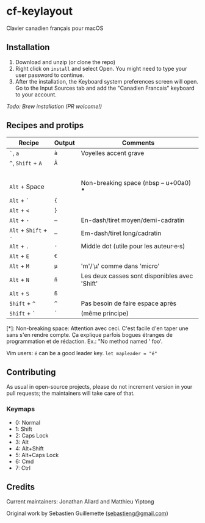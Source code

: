 ﻿cf-keylayout
============
Clavier canadien français pour macOS

Installation
------------
1. Download and unzip (or clone the repo)
2. Right click on `install` and select Open. You might need to type your
   user password to continue.
3. After the installation, the Keyboard system preferences screen will
   open. Go to the Input Sources tab and add the "Canadien Francais"
   keyboard to your account.
   
*Todo: Brew installation (PR welcome!)*

Recipes and protips
-------------------

Recipe                 | Output      | Comments
--------               | ----------- | -----------
`` ` ``, `a`           | `à`         | Voyelles accent grave
`` ^ ``, `Shift` + `A` | `Â`         |
                       |             | 
`Alt` + Space          | ` `         | Non-breaking space (nbsp – u+00a0) **\***
`Alt` + `` ` ``        | `{`         |
`Alt` + `<`            | `}`         |
`Alt` + `-`            | `–`         | En-dash/tiret moyen/demi-cadratin
`Alt` + `Shift` + `-`  | `—`         | Em-dash/tiret long/cadratin
`Alt` + `.`            | `·`         | Middle dot (utile pour les auteur·e·s)
`Alt` + `E`            | `€`         |
`Alt` + `M`            | `µ`         | 'm'/'µ' comme dans 'micro'
`Alt` + `N`            | `ñ`         | Les deux casses sont disponibles avec 'Shift'
`Alt` + `S`            | `ß`         |
`Shift` + `^`          | `^`         | Pas besoin de faire espace après
`Shift` + `` ` ``      | `` ` ``     | (même principe)

\[\*]: Non-breaking space: Attention avec ceci. C'est facile d'en taper une sans s'en rendre compte. Ça explique parfois bogues étranges de programmation et de rédaction. Ex.: "No method named ' foo'.

Vim users: `é` can be a good leader key. `let mapleader = "é"`

Contributing
------------
As usual in open-source projects, please do not increment version in
your pull requests; the maintainers will take care of that.

### Keymaps
* 0: Normal
* 1: Shift
* 2: Caps Lock
* 3: Alt
* 4: Alt+Shift
* 5: Alt+Caps Lock
* 6: Cmd
* 7: Ctrl

Credits
-------
Current maintainers: Jonathan Allard and Matthieu Yiptong

Original work by Sebastien Guillemette (sebastieng@gmail.com)
